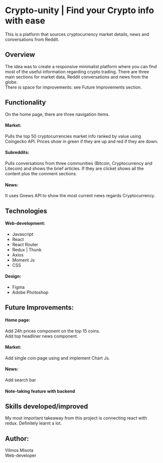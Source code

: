 
# Crypto-unity | Find your Crypto info with ease

This is a platform that sources cryptocurrency market details, news and conversations from Reddit. 

## Overview

The idea was to create a responsive minimalist platform where you can find most of the useful information regarding crypto trading. There are three main sections for market data, Reddit conversations and news from the globe.\
There is space for improvements: see Future Improvements section.

## Functionality

On the home page, there are three navigation items. 

#### Market: 

Pulls the top 50 cryptocurrencies market info ranked by value using Coingecko API. Prices show in green if they are up and red if they are down.

#### Subreddits:

Pulls conversations from three communities (Bitcoin, Cryptocurrency and Litecoin) and shows the brief articles. If they are clicket shows all the content plus the comment sections.

#### News:

It uses Gnews API to show the most current news regards Cryptocurrency.


## Technologies

#### Web-development:

- Javascript
- React
- React Router
- Redux | Thunk
- Axios
- Moment Js
- CSS


#### Design:

- Figma
- Adobe Photoshop

## Future Improvements:

#### Home page: 

Add 24h prices component on the top 15 coins.\
Add top headliner news component.

#### Market:

Add single coin page using and implement Chart Js.

#### News:
Add search bar

#### Note-taking feature with backend

## Skills developed/improved

My most important takeaway from this project is connecting react with redux. Definitely learnt a lot. 




## Author:

Vilmos Misota \
Web-developer
